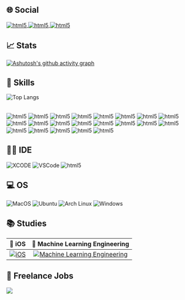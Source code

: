 ## 🌐 Social
<a href="https://www.linkedin.com/in/mtsfreitas/" target="_blank">
  <img align="center" alt="html5" src="https://img.shields.io/badge/LinkedIn-0077B5?style=for-the-badge&logo=linkedin&logoColor=white" />
</a>
<a href="mailto:mtsftsmts@gmail.com">
  <img align="center" alt="html5" src="https://img.shields.io/badge/Gmail-D14836?style=for-the-badge&logo=gmail&logoColor=white" />
</a>
<a href="https://leetcode.com/mtsftsmts/" target="_blank">
  <img align="center" alt="html5" src="https://img.shields.io/badge/-LeetCode-FFA116?style=for-the-badge&logo=LeetCode&logoColor=black" />
</a>



## 📈 Stats

[![Ashutosh's github activity graph](https://github-readme-activity-graph.vercel.app/graph?username=mtsfreitas&bg_color=ffffff&color=000000&line=27ace4&point=f92424&area=true&hide_border=true)](https://github.com/ashutosh00710/github-readme-activity-graph)


## 🚀 Skills

![Top Langs](https://github-readme-stats.vercel.app/api/top-langs/?username=mtsfreitas&hide_progress=true)

<div style="display: inline_block"><br/>
<img align="center" alt="html5" src="https://img.shields.io/badge/Swift-FA7343?style=for-the-badge&logo=swift&logoColor=white"/>
<img align="center" alt="html5" src="https://img.shields.io/badge/Android-3DDC84?style=for-the-badge&logo=android&logoColor=white"/>
<img align="center" alt="html5" src="https://img.shields.io/badge/React_Native-20232A?style=for-the-badge&logo=react&logoColor=61DAFB"/>
<img align="center" alt="html5" src="https://img.shields.io/badge/Flutter-02569B?style=for-the-badge&logo=flutter&logoColor=white"/>
<img align="center" alt="html5" src="https://img.shields.io/badge/Python-3776AB?style=for-the-badge&logo=python&logoColor=white"/>
<img align="center" alt="html5" src="https://img.shields.io/badge/Java-ED8B00?style=for-the-badge&logo=openjdk&logoColor=white"/>
<img align="center" alt="html5" src="https://img.shields.io/badge/C-00599C?style=for-the-badge&logo=c&logoColor=white"/>
<img align="center" alt="html5" src="https://img.shields.io/badge/C%2B%2B-00599C?style=for-the-badge&logo=c%2B%2B&logoColor=white"/>
<img align="center" alt="html5" src="https://img.shields.io/badge/C%23-239120?style=for-the-badge&logo=c-sharp&logoColor=white"/>
<img align="center" alt="html5" src="https://img.shields.io/badge/Dart-0175C2?style=for-the-badge&logo=dart&logoColor=white"/>
<img align="center" alt="html5" src="https://img.shields.io/badge/R-276DC3?style=for-the-badge&logo=r&logoColor=white"/>
<img align="center" alt="html5" src="https://img.shields.io/badge/HTML5-E34F26?style=for-the-badge&logo=html5&logoColor=white"/>
<img align="center" alt="html5" src="https://img.shields.io/badge/CSS3-1572B6?style=for-the-badge&logo=css3&logoColor=white"/>
<img align="center" alt="html5" src="https://img.shields.io/badge/JavaScript-F7DF1E?style=for-the-badge&logo=javascript&logoColor=black"/>
<img align="center" alt="html5" src="https://img.shields.io/badge/PHP-777BB4?style=for-the-badge&logo=php&logoColor=white"/>
<img align="center" alt="html5" src="https://img.shields.io/badge/MySQL-005C84?style=for-the-badge&logo=mysql&logoColor=white"/>
<img align="center" alt="html5" src="https://img.shields.io/badge/PostgreSQL-316192?style=for-the-badge&logo=postgresql&logoColor=white"/>
<img align="center" alt="html5" src="https://img.shields.io/badge/MongoDB-4EA94B?style=for-the-badge&logo=mongodb&logoColor=white"/>
<img align="center" alt="html5" src="https://img.shields.io/badge/SQLite-07405E?style=for-the-badge&logo=sqlite&logoColor=white"/>
<img align="center" alt="html5" src="https://img.shields.io/badge/App_Store-0D96F6?style=for-the-badge&logo=app-store&logoColor=white"/>
<img align="center" alt="html5" src="https://img.shields.io/badge/GitHub-100000?style=for-the-badge&logo=github&logoColor=white"/>


## 👩‍💻 IDE 
<img align="center" alt="XCODE" src="https://img.shields.io/badge/Xcode-007ACC?style=for-the-badge&logo=Xcode&logoColor=white"/>
<img align="center" alt="VSCode" src="https://img.shields.io/badge/Visual_Studio_Code-0078D4?style=for-the-badge&logo=visual%20studio%20code&logoColor=white"/>
<img align="center" alt="html5" src="https://img.shields.io/badge/Colab-F9AB00?style=for-the-badge&logo=googlecolab&color=525252"/>

## 💻 OS
<img align="center" alt="MacOS" src="https://img.shields.io/badge/mac%20os-000000?style=for-the-badge&logo=apple&logoColor=white"/>
<img align="center" alt="Ubuntu" src="https://img.shields.io/badge/Ubuntu-E95420?style=for-the-badge&logo=ubuntu&logoColor=white"/>
<img align="center" alt="Arch Linux" src="https://img.shields.io/badge/Arch_Linux-1793D1?style=for-the-badge&logo=arch-linux&logoColor=white"/>
<img align="center" alt="Windows" src="https://img.shields.io/badge/Windows-0078D6?style=for-the-badge&logo=windows&logoColor=white"/>


## 📚 Studies


| 🍏 iOS | 🤖 Machine Learning Engineering |
|:------:|:----------------------------:|
| [![iOS](https://github-readme-stats.vercel.app/api/pin/?username=mtsfreitas&theme=swift&repo=swiftacademy)](https://github.com/mtsfreitas/swiftacademy) | [![Machine Learning Engineering](https://github-readme-stats.vercel.app/api/pin/?username=mtsfreitas&theme=swift&repo=dropmaster)](https://github.com/mtsfreitas/dropmaster) |


## 💼 Freelance Jobs

<a href="https://github.com/mtsfreitas/packagetrack">
  <img align="center" src="https://github-readme-stats.vercel.app/api/pin/?username=mtsfreitas&theme=swift&repo=packagetrack" />
</a>

</div>
